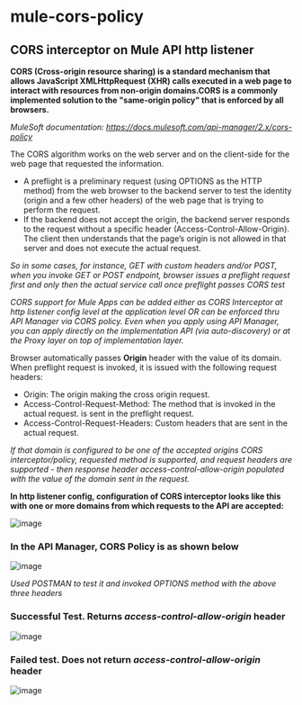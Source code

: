 # mule-cors-policy
## CORS interceptor on Mule API http listener

__CORS (Cross-origin resource sharing) is a standard mechanism that allows JavaScript XMLHttpRequest (XHR) calls executed in a web page to interact with resources from non-origin domains.CORS is a commonly implemented solution to the "same-origin policy" that is enforced by all browsers.__

*MuleSoft documentation: https://docs.mulesoft.com/api-manager/2.x/cors-policy*

The CORS algorithm works on the web server and on the client-side for the web page that requested the information.
- A preflight is a preliminary request (using OPTIONS as the HTTP method) from the web browser to the backend server to test the identity (origin and a few other headers) of the web page that is trying to perform the request.
- If the backend does not accept the origin, the backend server responds to the request without a specific header (Access-Control-Allow-Origin). The client then understands that the page’s origin is not allowed in that server and does not execute the actual request.

*So in some cases, for instance, GET with custom headers and/or POST, when you invoke GET or POST endpoint, browser issues a preflight request first and only then the actual service call once preflight passes CORS test*

*CORS support for Mule Apps can be added either as CORS Interceptor at http listener config level at the application level OR can be enforced thru API Manager via CORS policy. Even when you apply using API Manager, you can apply directly on the implementation API (via auto-discovery) or at the Proxy layer on top of implementation layer.*

Browser automatically passes __Origin__ header with the value of its domain. When preflight request is invoked, it is issued with the following request headers:
- Origin: The origin making the cross origin request.
- Access-Control-Request-Method: The method that is invoked in the actual request.  is sent in the preflight request.
- Access-Control-Request-Headers: Custom headers that are sent in the actual request.

*If that domain is configured to be one of the accepted origins CORS interceptor/policy, requested method is supported, and request headers are supported - then response header access-control-allow-origin populated with the value of the domain sent in the request.*

__In http listener config, configuration of CORS interceptor looks like this with one or more domains from which requests to the API are accepted:__

![image](https://user-images.githubusercontent.com/16226297/116600861-ca56b280-a8f7-11eb-8156-0a358b52f139.png)

### In the API Manager, CORS Policy is as shown below

![image](https://user-images.githubusercontent.com/16226297/116602749-215d8700-a8fa-11eb-9af2-c70e12551c7a.png)


*Used POSTMAN to test it and invoked OPTIONS method with the above three headers*

### Successful Test. Returns *access-control-allow-origin* header

![image](https://user-images.githubusercontent.com/16226297/116602579-eb200780-a8f9-11eb-98ac-eb0b037e1d02.png)


### Failed test. Does not return *access-control-allow-origin* header

![image](https://user-images.githubusercontent.com/16226297/116602650-00953180-a8fa-11eb-8e73-e72de581c1c4.png)
